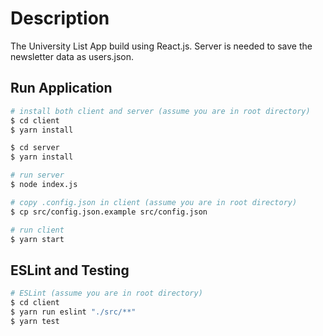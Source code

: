 # Description
The University List App build using React.js. Server is needed to save the newsletter data as users.json.

## Run Application
```bash
# install both client and server (assume you are in root directory)
$ cd client
$ yarn install

$ cd server
$ yarn install

# run server
$ node index.js

# copy .config.json in client (assume you are in root directory)
$ cp src/config.json.example src/config.json

# run client
$ yarn start
```

## ESLint and Testing
```bash
# ESLint (assume you are in root directory)
$ cd client
$ yarn run eslint "./src/**"
$ yarn test
```